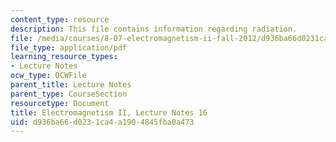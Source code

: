 ```yaml
---
content_type: resource
description: This file contains information regarding radiation.
file: /media/courses/8-07-electromagnetism-ii-fall-2012/d936ba66d0231ca4a1904845fba0a473_MIT8_07F12_ln16.pdf
file_type: application/pdf
learning_resource_types:
- Lecture Notes
ocw_type: OCWFile
parent_title: Lecture Notes
parent_type: CourseSection
resourcetype: Document
title: Electromagnetism II, Lecture Notes 16
uid: d936ba66-d023-1ca4-a190-4845fba0a473
---
```

